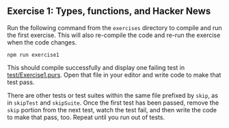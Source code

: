 ## Exercise 1: Types, functions, and Hacker News

Run the following command from the `exercises` directory to compile and run the first exercise. This will also re-compile the code and re-run the exercise when the code changes.

```
npm run exercise1
```

This should compile successfully and display one failing test in [test/Exercise1.purs](test/Exercise1.purs). Open that file in your editor and write code to make that test pass.

There are other tests or test suites within the same file prefixed by `skip`, as in `skipTest` and `skipSuite`. Once the first test has been passed, remove the `skip` portion from the next test, watch the test fail, and then write the code to make that pass, too. Repeat until you run out of tests.